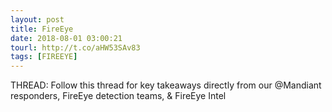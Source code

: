```yaml
---
layout: post
title: FireEye
date: 2018-08-01 03:00:21
tourl: http://t.co/aHW53SAv83
tags: [FIREEYE]
---
```

THREAD: Follow this thread for key takeaways directly from our @Mandiant responders, FireEye detection teams, &amp; FireEye Intel